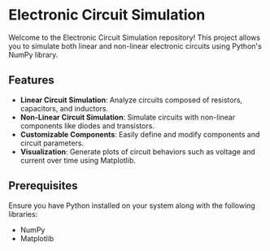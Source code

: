 # Electronic Circuit Simulation

Welcome to the Electronic Circuit Simulation repository! This project allows you to simulate both linear and non-linear electronic circuits using Python's NumPy library.

## Features

- **Linear Circuit Simulation**: Analyze circuits composed of resistors, capacitors, and inductors.
- **Non-Linear Circuit Simulation**: Simulate circuits with non-linear components like diodes and transistors.
- **Customizable Components**: Easily define and modify components and circuit parameters.
- **Visualization**: Generate plots of circuit behaviors such as voltage and current over time using Matplotlib.

## Prerequisites

Ensure you have Python installed on your system along with the following libraries:

- NumPy
- Matplotlib


